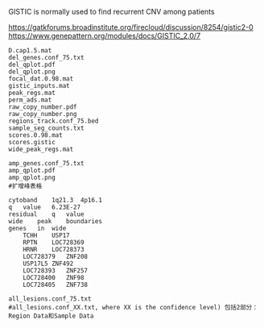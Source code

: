 
GISTIC is normally used to find recurrent CNV among patients

https://gatkforums.broadinstitute.org/firecloud/discussion/8254/gistic2-0
https://www.genepattern.org/modules/docs/GISTIC_2.0/7

```
D.cap1.5.mat
del_genes.conf_75.txt
del_qplot.pdf
del_qplot.png
focal_dat.0.98.mat
gistic_inputs.mat
peak_regs.mat
perm_ads.mat
raw_copy_number.pdf
raw_copy_number.png
regions_track.conf_75.bed
sample_seg_counts.txt
scores.0.98.mat
scores.gistic
wide_peak_regs.mat
```

```
amp_genes.conf_75.txt
amp_qplot.pdf
amp_qplot.png
#扩增峰表格

cytoband	1q21.3	4p16.1
q	value	6.23E-27
residual	q	value
wide	peak	boundaries
genes	in	wide
	TCHH	USP17
	RPTN	LOC728369
	HRNR	LOC728373
	LOC728379	ZNF208
	USP17L5	ZNF492
	LOC728393	ZNF257
	LOC728400	ZNF98
	LOC728405	ZNF738
```

```
all_lesions.conf_75.txt
#all_lesions.conf_XX.txt, where XX is the confidence level) 包括2部分：Region Data和Sample Data



```